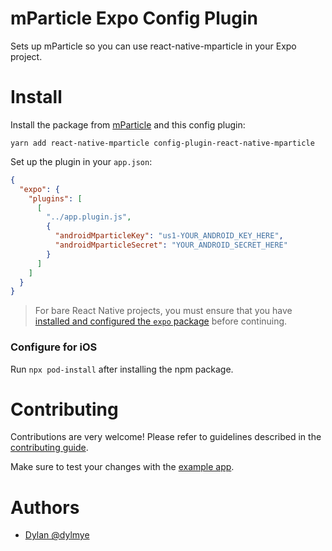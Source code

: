 # mParticle Expo Config Plugin

Sets up mParticle so you can use react-native-mparticle in your Expo project.

# Install

Install the package from [mParticle](https://github.com/mParticle/react-native-mparticle/) and this config plugin:

```
yarn add react-native-mparticle config-plugin-react-native-mparticle
```

Set up the plugin in your `app.json`:

```json
{
  "expo": {
    "plugins": [
      [
        "../app.plugin.js",
        {
          "androidMparticleKey": "us1-YOUR_ANDROID_KEY_HERE",
          "androidMparticleSecret": "YOUR_ANDROID_SECRET_HERE"
        }
      ]
    ]
  }
}
```

> For bare React Native projects, you must ensure that you have [installed and configured the `expo` package](https://docs.expo.dev/bare/installing-expo-modules/) before continuing.

### Configure for iOS

Run `npx pod-install` after installing the npm package.

# Contributing

Contributions are very welcome! Please refer to guidelines described in the [contributing guide](https://github.com/expo/expo#contributing).

Make sure to test your changes with the [example app](./example/).

# Authors

* [Dylan @dylmye](https://github.com/dylmye)